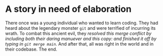 # A story in need of elaboration

There once was a young individual who wanted to learn coding. They had heard
about the legendary monster `git` and were terrified of incurring its wrath. To
combat this ancient evil, they _resolved this merge conflict by including both
their daring manuever and this copy: and finished it off by typing in
`git merge main`._ And after that, all was right in the world and in their
codebase. The end.
